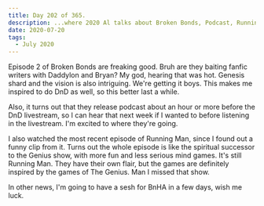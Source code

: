```yaml
---
title: Day 202 of 365.
description: ...where 2020 Al talks about Broken Bonds, Podcast, Running Man, and The Genius.
date: 2020-07-20
tags:
  - July 2020
---
```


Episode 2 of Broken Bonds are freaking good. Bruh are they baiting fanfic writers with Daddylon and Bryan? My god, hearing that was hot.
Genesis shard and the vision is also intriguing. We're getting it boys. This makes me inspired to do DnD as well, so this better last a while.

Also, it turns out that they release podcast about an hour or more before the DnD livestream, so I can hear that next week if I wanted to before listening in the livestream. I'm excited to where they're going.

I also watched the most recent episode of Running Man, since I found out a funny clip from it. Turns out the whole episode is like the spiritual successor to the Genius show, with more fun and less serious mind games. It's still Running Man. They have their own flair, but the games are definitely inspired by the games of The Genius. Man I missed that show.

In other news, I'm going to have a sesh for BnHA in a few days, wish me luck.

